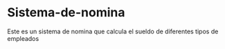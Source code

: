 # Sistema-de-nomina
 Este es un sistema de nomina que calcula el sueldo de diferentes tipos de empleados

